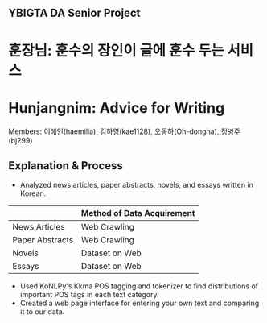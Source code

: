 ## YBIGTA DA Senior Project
# 훈장님: 훈수의 장인이 글에 훈수 두는 서비스
# Hunjangnim: Advice for Writing

Members: 이해인(haemilia), 김하영(kae1128), 오동하(Oh-dongha), 정병주(bj299)

## Explanation & Process
- Analyzed news articles, paper abstracts, novels, and essays written in Korean.

|                 | Method of Data Acquirement |
|-----------------|----------------------------|
| News Articles   | Web Crawling               |
| Paper Abstracts | Web Crawling               |
| Novels          | Dataset on Web             |
| Essays          | Dataset on Web             |

- Used KoNLPy's Kkma POS tagging and tokenizer to find distributions of important POS tags in each text category.
- Created a web page interface for entering your own text and comparing it to our data.
